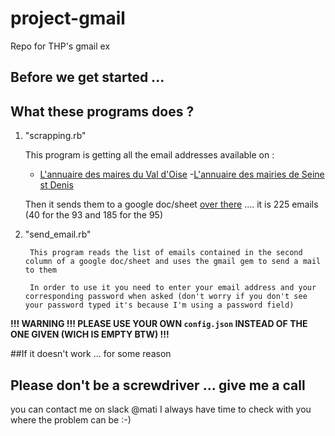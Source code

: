 # project-gmail
Repo for THP's gmail ex

## Before we get started ...

What these programs does ?
------------------------

1. "scrapping.rb"
  
   This program is getting all the email addresses available on :
   - [L'annuaire des maires du Val d'Oise](https://annuaire-des-mairies.com/val-d-oise.html)
   -[L'annuaire des mairies de Seine st Denis](http://annuaire-des-mairies.com/seine-saint-denis.html)

   Then it sends them to a google doc/sheet [over there](https://docs.google.com/spreadsheets/d/1M1vJ2XhdkrV2JvmHb5RauwYmHlHWv1k-AbdXTFx7Ti8/edit#gid=0) .... it is 225 emails (40 for the 93 and 185 for the 95)

2. "send_email.rb"

		This program reads the list of emails contained in the second column of a google doc/sheet and uses the gmail gem to send a mail to them 

		In order to use it you need to enter your email address and your corresponding password when asked (don't worry if you don't see your password typed it's because I'm using a password field)


**!!! WARNING !!! PLEASE USE YOUR OWN ```config.json``` INSTEAD OF THE ONE GIVEN (WICH IS EMPTY BTW) !!!**

##If it doesn't work ... for some reason

Please don't be a screwdriver ... give me a call 
------------------------------------------------


you can contact me on slack @mati I always have time to check with you where the problem can be :-)


